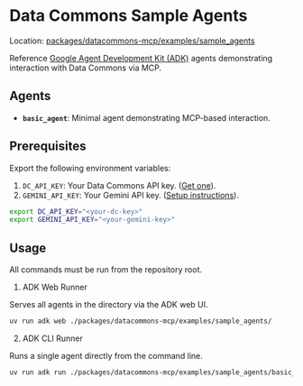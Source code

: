 # Data Commons Sample Agents

Location: [packages/datacommons-mcp/examples/sample_agents](packages/datacommons-mcp/examples/sample_agents)

Reference [Google Agent Development Kit (ADK)](https://github.com/google/adk-python) agents demonstrating interaction with Data Commons via MCP.

## Agents

- **`basic_agent`**: Minimal agent demonstrating MCP-based interaction.


## Prerequisites

Export the following environment variables:

1.  `DC_API_KEY`: Your Data Commons API key. ([Get one](https://datacommons.org/api/key)).
2.  `GEMINI_API_KEY`: Your Gemini API key. ([Setup instructions](https://google.github.io/adk-docs/get-started/quickstart/#env)).

```bash
export DC_API_KEY="<your-dc-key>"
export GEMINI_API_KEY="<your-gemini-key>"
```

## Usage

All commands must be run from the repository root.

1.  ADK Web Runner

Serves all agents in the directory via the ADK web UI.

```bash
uv run adk web ./packages/datacommons-mcp/examples/sample_agents/
```

2.  ADK CLI Runner

Runs a single agent directly from the command line.

```bash
uv run adk run ./packages/datacommons-mcp/examples/sample_agents/basic_agent
```
